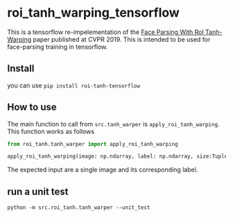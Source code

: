 # roi_tanh_warping_tensorflow


This is a tensorflow re-impelementation of the [Face Parsing With RoI Tanh-Warping](https://openaccess.thecvf.com/content_CVPR_2019/papers/Lin_Face_Parsing_With_RoI_Tanh-Warping_CVPR_2019_paper.pdf) paper published at CVPR 2019. This is intended to be used for face-parsing training in tensorflow.

## Install

you can use `pip install roi-tanh-tensorflow`
## How to use

The main function to call from `src.tanh_warper` is `apply_roi_tanh_warping`. This function works as follows
```python
from roi_tanh.tanh_warper import apply_roi_tanh_warping

apply_roi_tanh_warping(image: np.ndarray, label: np.ndarray, size:Tuple[int])
```

The expected input are a single image and its corresponding label.

## run a unit test
```
python -m src.roi_tanh.tanh_warper --unit_test
```
